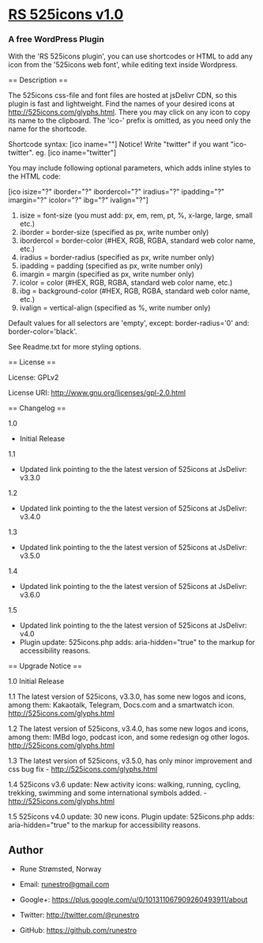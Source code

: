 # [RS 525icons v1.0](https://wordpress.org/plugins/rs-525icons)
### A free WordPress Plugin

With the 'RS 525icons plugin', you can use shortcodes or HTML to add any icon from the '525icons web font', while editing text inside Wordpress.

== Description ==

The 525icons css-file and font files are hosted at jsDelivr CDN, so this plugin is fast and lightweight. 
Find the names of your desired icons at http://525icons.com/glyphs.html. 
There you may click on any icon to copy its name to the clipboard. The 'ico-' prefix is omitted, as you need only the name for the shortcode. 

Shortcode syntax: [ico iname=""] 
Notice! Write "twitter" if you want "ico-twitter".
eg. [ico iname="twitter"]

You may include following optional parameters, which adds inline styles to the HTML code:

[ico isize="?" iborder="?" ibordercol="?" iradius="?" ipadding="?" imargin="?" icolor="?" ibg="?" ivalign="?"]

1. isize = 		font-size (you must add: px, em, rem, pt, %, x-large, large, small etc.)
2. iborder = 	border-size (specified as px, write number only)
3. ibordercol = border-color (#HEX, RGB, RGBA, standard web color name, etc.)
4. iradius = 	border-radius (specified as px, write number only)
5. ipadding = 	padding (specified as px, write number only)
6. imargin = 	margin (specified as px, write number only)
7. icolor = 	color (#HEX, RGB, RGBA, standard web color name, etc.)
8. ibg = 		background-color (#HEX, RGB, RGBA, standard web color name, etc.)
9. ivalign = 	vertical-align (specified as %, write number only)

Default values for all selectors are 'empty', except: border-radius='0' and: border-color='black'.

See Readme.txt for more styling options.

== License ==

License: GPLv2 

License URI: http://www.gnu.org/licenses/gpl-2.0.html

== Changelog ==

1.0
* Initial Release

1.1
* Updated link pointing to the the latest version of 525icons at JsDelivr: v3.3.0

1.2
* Updated link pointing to the the latest version of 525icons at JsDelivr: v3.4.0

1.3
* Updated link pointing to the the latest version of 525icons at JsDelivr: v3.5.0

1.4
* Updated link pointing to the the latest version of 525icons at JsDelivr: v3.6.0

1.5
* Updated link pointing to the the latest version of 525icons at JsDelivr: v4.0
* Plugin update: 525icons.php adds: aria-hidden="true" to the markup for accessibility reasons.


== Upgrade Notice ==
 
1.0
Initial Release

1.1
The latest version of 525icons, v3.3.0, has some new logos and icons, among them: Kakaotalk, Telegram, Docs.com and a smartwatch icon. http://525icons.com/glyphs.html

1.2
The latest version of 525icons, v3.4.0, has some new logos and icons, among them: IMBd logo, podcast icon, and some redesign og other logos. http://525icons.com/glyphs.html

1.3
The latest version of 525icons, v3.5.0, has only minor improvement and css bug fix - http://525icons.com/glyphs.html

1.4
525icons v3.6 update: New activity icons: walking, running, cycling, trekking, swimming and some international symbols added. - http://525icons.com/glyphs.html

1.5
525icons v4.0 update: 30 new icons. Plugin update: 525icons.php adds: aria-hidden="true" to the markup for accessibility reasons.

## Author

- Rune Strømsted, Norway

- Email: runestro@gmail.com

- Google+: https://plus.google.com/u/0/101311067909260493911/about

- Twitter: http://twitter.com/@runestro

- GitHub: https://github.com/runestro
